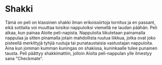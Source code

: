 # Shakki

Tämä on peli on klassinen shakki ilman erikoissiirtoja tornitus ja en passant, eikä sotilaita voi muuttaa toisiksi 
nappuloiksi viemellä ne laudan päähän. Peli alkaa, kun painaa Aloite peli-napista. Nappuloita liikutetaan painamalla
nappulaa ja sitten pinamalla jotain mahdollista ruutua liikkua, jotka ovat joko pisteellä merkittyjä tyhjiä ruutuja
tai punataustaisia vastustajan nappuloita. Aina kun jomman kumman kuningas on shakissa, kuninkaalle tulee punainen
tausta. Peli päättyy shakkimattiin, jolloin Aloita peli-nappulan ylle ilmestyy sana "Checkmate".
